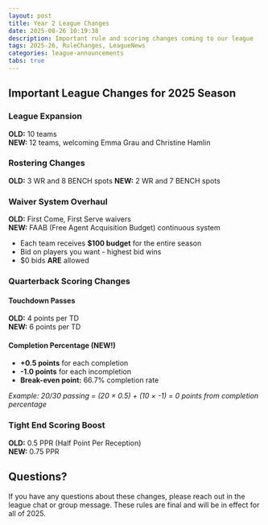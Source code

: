 ```yaml
---
layout: post
title: Year 2 League Changes
date: 2025-08-26 10:19:38
description: Important rule and scoring changes coming to our league
tags: 2025-26, RuleChanges, LeagueNews
categories: league-announcements
tabs: true
---
```


## Important League Changes for 2025 Season

### League Expansion

**OLD:** 10 teams  
**NEW:** 12 teams, welcoming Emma Grau and Christine Hamlin

### Rostering Changes

**OLD:** 3 WR and 8 BENCH spots
**NEW:** 2 WR and 7 BENCH spots

### Waiver System Overhaul

**OLD:** First Come, First Serve waivers  
**NEW:** FAAB (Free Agent Acquisition Budget) continuous system

- Each team receives **$100 budget** for the entire season
- Bid on players you want - highest bid wins
- $0 bids **ARE** allowed

### Quarterback Scoring Changes

#### Touchdown Passes
**OLD:** 4 points per TD  
**NEW:** 6 points per TD

#### Completion Percentage (NEW!)
- **+0.5 points** for each completion
- **-1.0 points** for each incompletion
- **Break-even point:** 66.7% completion rate

*Example: 20/30 passing = (20 × 0.5) + (10 × -1) = 0 points from completion percentage*

### Tight End Scoring Boost

**OLD:** 0.5 PPR (Half Point Per Reception)  
**NEW:** 0.75 PPR



## Questions?

If you have any questions about these changes, please reach out in the league chat or group message. These rules are final and will be in effect for all of 2025.

